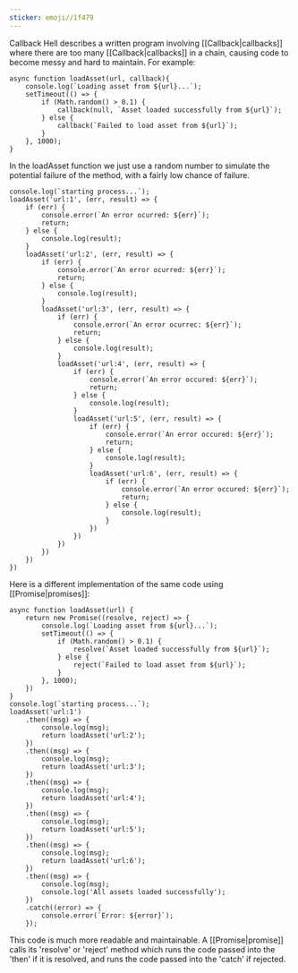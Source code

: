 ```yaml
---
sticker: emoji//1f479
---
```

Callback Hell describes a written program involving [[Callback|callbacks]] where there are too many [[Callback|callbacks]] in a chain, causing code to become messy and hard to maintain. 
For example:
```JS
async function loadAsset(url, callback){ 
	console.log(`Loading asset from ${url}...`);
	setTimeout(() => {
		if (Math.random() > 0.1) {
			callback(null, `Asset loaded successfully from ${url}`);
		} else {
			callback(`Failed to load asset from ${url}`);
		}
	}, 1000);
}
```
In the loadAsset function we just use a random number to simulate the potential failure of the method, with a fairly low chance of failure.

```JS
console.log(`starting process...`);
loadAsset('url:1', (err, result) => {
	if (err) {
		console.error(`An error ocurred: ${err}`);
		return;
	} else {
		console.log(result);
	}
	loadAsset('url:2', (err, result) => {
		if (err) {
			console.error(`An error ocurred: ${err}`);
			return;
		} else {
			console.log(result);
		}
		loadAsset('url:3', (err, result) => {
			if (err) {
				console.error(`An error ocurrec: ${err}`);
				return;
			} else {
				console.log(result);
			}
			loadAsset('url:4', (err, result) => {
				if (err) {
					console.error(`An error occured: ${err}`);
					return;
				} else {
					console.log(result);
				}
				loadAsset('url:5', (err, result) => {
					if (err) {
						console.error(`An error occured: ${err}`);
						return;
					} else {
						console.log(result);
					}
					loadAsset('url:6', (err, result) => {
						if (err) {
							console.error(`An error occured: ${err}`);
							return;
						} else {
							console.log(result);
						}
					})
				})
			})
		})
	})
})
```
Here is a different implementation of the same code using [[Promise|promises]]:
```JS
async function loadAsset(url) {
	return new Promise((resolve, reject) => {
		console.log(`Loading asset from ${url}...`);
		setTimeout(() => {
			if (Math.random() > 0.1) {
				resolve(`Asset loaded successfully from ${url}`);
			} else {
				reject(`Failed to load asset from ${url}`);
			}
		}, 1000);
	})
}
console.log(`starting process...`);
loadAsset('url:1')
	.then((msg) => {
		console.log(msg);
		return loadAsset('url:2');
	})
	.then((msg) => {
		console.log(msg);
		return loadAsset('url:3');
	})
	.then((msg) => {
		console.log(msg);
		return loadAsset('url:4');
	})
	.then((msg) => {
		console.log(msg);
		return loadAsset('url:5');
	})
	.then((msg) => {
		console.log(msg);
		return loadAsset('url:6');
	})
	.then((msg) => {
		console.log(msg);
		console.log('All assets loaded successfully');
	})
	.catch((error) => {
		console.error(`Error: ${error}`);
	});
```
This code is much more readable and maintainable. A [[Promise|promise]] calls its 'resolve' or 'reject' method which runs the code passed into the 'then' if it is resolved, and runs the code passed into the 'catch' if rejected.


